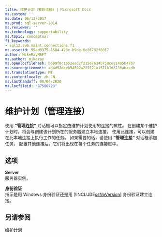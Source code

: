 ```yaml
---
title: 维护计划（管理连接）| Microsoft Docs
ms.custom: ''
ms.date: 06/13/2017
ms.prod: sql-server-2014
ms.reviewer: ''
ms.technology: supportability
ms.topic: conceptual
f1_keywords:
- sql12.swb.maint.connections.f1
ms.assetid: 95ad9375-6584-423e-b9de-0e86782f8017
author: MikeRayMSFT
ms.author: mikeray
ms.openlocfilehash: b6b9f0c1652ead2f21567634b758ce81485b47b7
ms.sourcegitcommit: ad4d92dce894592a259721a1571b1d8736abacdb
ms.translationtype: MT
ms.contentlocale: zh-CN
ms.lasthandoff: 08/04/2020
ms.locfileid: "87580723"
---
```

# <a name="maintenance-plan-manage-connections"></a>维护计划（管理连接）
  使用 **“管理连接”** 对话框可以指定由维护计划使用的连接的属性。 在创建某个维护计划时，将会与创建该计划所在的服务器建立本地连接。 使用此连接，可以创建在此本地连接上执行工作的任务。 如果需要的话，请使用 **“管理连接”** 对话框添加任务。 配置其他连接后，它们将出现在每个任务的连接框中。  
  
## <a name="options"></a>选项  
 **Server**  
 服务器实例。  
  
 **身份验证**  
 指示是用 Windows 身份验证还是用 [!INCLUDE[ssNoVersion](../../includes/ssnoversion-md.md)] 身份验证建立连接。  
  
## <a name="see-also"></a>另请参阅  
 [维护计划](maintenance-plans.md)  
  
  
